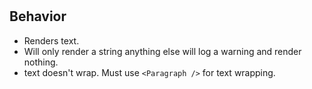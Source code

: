 # <Text />

## Behavior

- Renders text.
- Will only render a string anything else will log a warning and render nothing.
- text doesn't wrap. Must use `<Paragraph />` for text wrapping.
